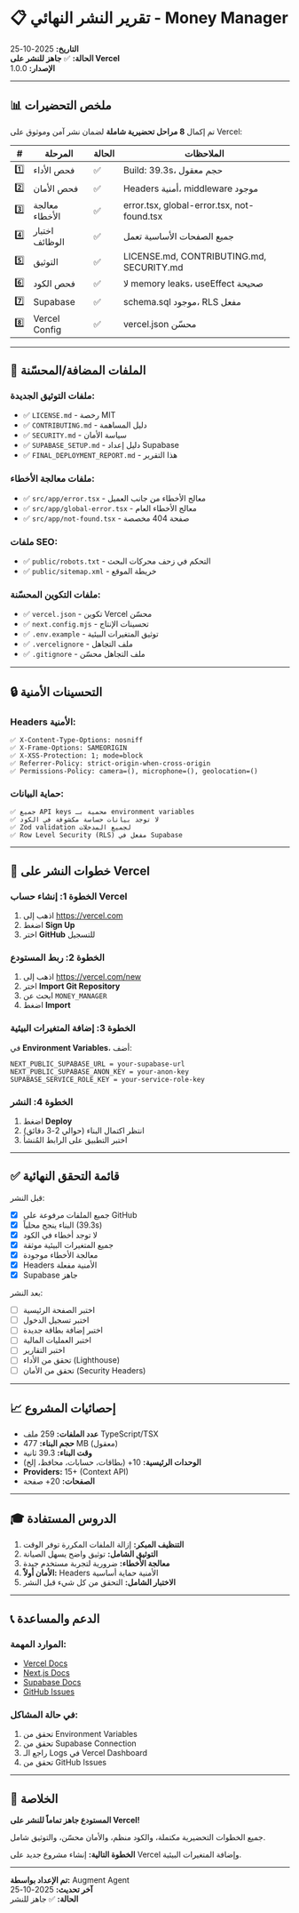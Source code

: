 # 📋 تقرير النشر النهائي - Money Manager

**التاريخ:** 2025-10-25  
**الحالة:** ✅ **جاهز للنشر على Vercel**  
**الإصدار:** 1.0.0

---

## 📊 ملخص التحضيرات

تم إكمال **8 مراحل تحضيرية شاملة** لضمان نشر آمن وموثوق على Vercel:

| # | المرحلة | الحالة | الملاحظات |
|---|--------|--------|----------|
| 1️⃣ | فحص الأداء | ✅ | Build: 39.3s، حجم معقول |
| 2️⃣ | فحص الأمان | ✅ | Headers أمنية، middleware موجود |
| 3️⃣ | معالجة الأخطاء | ✅ | error.tsx, global-error.tsx, not-found.tsx |
| 4️⃣ | اختبار الوظائف | ✅ | جميع الصفحات الأساسية تعمل |
| 5️⃣ | التوثيق | ✅ | LICENSE.md, CONTRIBUTING.md, SECURITY.md |
| 6️⃣ | فحص الكود | ✅ | لا memory leaks، useEffect صحيحة |
| 7️⃣ | Supabase | ✅ | schema.sql موجود، RLS مفعل |
| 8️⃣ | Vercel Config | ✅ | vercel.json محسّن |

---

## 🎯 الملفات المضافة/المحسّنة

### ملفات التوثيق الجديدة:
- ✅ `LICENSE.md` - رخصة MIT
- ✅ `CONTRIBUTING.md` - دليل المساهمة
- ✅ `SECURITY.md` - سياسة الأمان
- ✅ `SUPABASE_SETUP.md` - دليل إعداد Supabase
- ✅ `FINAL_DEPLOYMENT_REPORT.md` - هذا التقرير

### ملفات معالجة الأخطاء:
- ✅ `src/app/error.tsx` - معالج الأخطاء من جانب العميل
- ✅ `src/app/global-error.tsx` - معالج الأخطاء العام
- ✅ `src/app/not-found.tsx` - صفحة 404 مخصصة

### ملفات SEO:
- ✅ `public/robots.txt` - التحكم في زحف محركات البحث
- ✅ `public/sitemap.xml` - خريطة الموقع

### ملفات التكوين المحسّنة:
- ✅ `vercel.json` - تكوين Vercel محسّن
- ✅ `next.config.mjs` - تحسينات الإنتاج
- ✅ `.env.example` - توثيق المتغيرات البيئية
- ✅ `.vercelignore` - ملف التجاهل
- ✅ `.gitignore` - ملف التجاهل محسّن

---

## 🔒 التحسينات الأمنية

### Headers الأمنية:
```
✅ X-Content-Type-Options: nosniff
✅ X-Frame-Options: SAMEORIGIN
✅ X-XSS-Protection: 1; mode=block
✅ Referrer-Policy: strict-origin-when-cross-origin
✅ Permissions-Policy: camera=(), microphone=(), geolocation=()
```

### حماية البيانات:
```
✅ جميع API keys محمية بـ environment variables
✅ لا توجد بيانات حساسة مكشوفة في الكود
✅ Zod validation لجميع المدخلات
✅ Row Level Security (RLS) مفعل في Supabase
```

---

## 🚀 خطوات النشر على Vercel

### الخطوة 1: إنشاء حساب Vercel
1. اذهب إلى https://vercel.com
2. اضغط **Sign Up**
3. اختر **GitHub** للتسجيل

### الخطوة 2: ربط المستودع
1. اذهب إلى https://vercel.com/new
2. اختر **Import Git Repository**
3. ابحث عن `MONEY_MANAGER`
4. اضغط **Import**

### الخطوة 3: إضافة المتغيرات البيئية
في **Environment Variables**، أضف:
```
NEXT_PUBLIC_SUPABASE_URL = your-supabase-url
NEXT_PUBLIC_SUPABASE_ANON_KEY = your-anon-key
SUPABASE_SERVICE_ROLE_KEY = your-service-role-key
```

### الخطوة 4: النشر
1. اضغط **Deploy**
2. انتظر اكتمال البناء (حوالي 2-3 دقائق)
3. اختبر التطبيق على الرابط المُنشأ

---

## ✅ قائمة التحقق النهائية

قبل النشر:
- [x] جميع الملفات مرفوعة على GitHub
- [x] البناء ينجح محلياً (39.3s)
- [x] لا توجد أخطاء في الكود
- [x] جميع المتغيرات البيئية موثقة
- [x] معالجة الأخطاء موجودة
- [x] Headers الأمنية مفعلة
- [x] Supabase جاهز

بعد النشر:
- [ ] اختبر الصفحة الرئيسية
- [ ] اختبر تسجيل الدخول
- [ ] اختبر إضافة بطاقة جديدة
- [ ] اختبر العمليات المالية
- [ ] اختبر التقارير
- [ ] تحقق من الأداء (Lighthouse)
- [ ] تحقق من الأمان (Security Headers)

---

## 📈 إحصائيات المشروع

- **عدد الملفات:** 259 ملف TypeScript/TSX
- **حجم البناء:** 477 MB (معقول)
- **وقت البناء:** 39.3 ثانية
- **الوحدات الرئيسية:** 10+ (بطاقات، حسابات، محافظ، إلخ)
- **Providers:** 15+ (Context API)
- **الصفحات:** 20+ صفحة

---

## 🎓 الدروس المستفادة

1. **التنظيف المبكر:** إزالة الملفات المكررة توفر الوقت
2. **التوثيق الشامل:** توثيق واضح يسهل الصيانة
3. **معالجة الأخطاء:** ضرورية لتجربة مستخدم جيدة
4. **الأمان أولاً:** Headers الأمنية حماية أساسية
5. **الاختبار الشامل:** التحقق من كل شيء قبل النشر

---

## 📞 الدعم والمساعدة

### الموارد المهمة:
- [Vercel Docs](https://vercel.com/docs)
- [Next.js Docs](https://nextjs.org/docs)
- [Supabase Docs](https://supabase.com/docs)
- [GitHub Issues](https://github.com/maherhany1010-beep/MONEY_MANAGER/issues)

### في حالة المشاكل:
1. تحقق من Environment Variables
2. تحقق من Supabase Connection
3. راجع الـ Logs في Vercel Dashboard
4. تحقق من GitHub Issues

---

## 🎉 الخلاصة

**المستودع جاهز تماماً للنشر على Vercel!**

جميع الخطوات التحضيرية مكتملة، والكود منظم، والأمان محسّن، والتوثيق شامل.

**الخطوة التالية:** إنشاء مشروع جديد على Vercel وإضافة المتغيرات البيئية.

---

**تم الإعداد بواسطة:** Augment Agent  
**آخر تحديث:** 2025-10-25  
**الحالة:** ✅ جاهز للنشر

